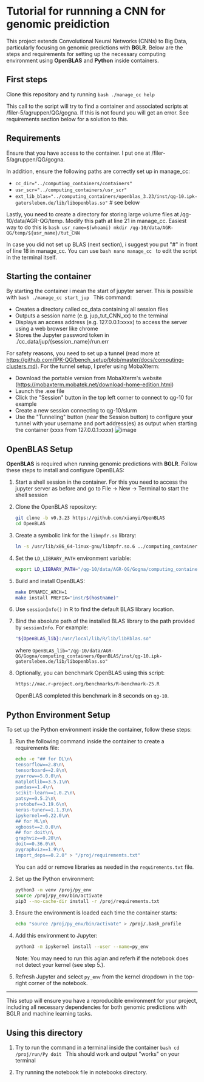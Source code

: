 # Tutorial for runnning a CNN for genomic preidiction

This project extends Convolutional Neural Networks (CNNs) to Big Data, particularly focusing on genomic predictions with **BGLR**. Below are the steps and requirements for setting up the necessary computing environment using **OpenBLAS** and **Python** inside containers.

## First steps
Clone this repository and ty running
     ```bash
    ./manage_cc help
    ```

This call to the script will try to find a container and associated scripts at /filer-5/agruppen/QG/gogna. If this is not found you will get an error. See requirements section below for a solution to this. 

## Requirements
Ensure that you have access to the container. I put one at /filer-5/agruppen/QG/gogna. 

In addition, ensure the following paths are correctly set up in manage_cc:
- `cc_dir="../computing_containers/containers"`
- `usr_scr="../computing_containers/usr_scr"`
- `ext_lib_blas="../computing_containers/openblas_3.23/inst/qg-10.ipk-gatersleben.de/lib/libopenblas.so"` # see below

Lastly, you need to create a directory for storing large volume files at /qg-10/data/AGR-QG/temp. Modify this path at line 21 in manage_cc. Easiest way to do this is
     ```bash
     usr_name=$(whoami)
     mkdir /qg-10/data/AGR-QG/temp/${usr_name}/tut_CNN
     ```

In case you did not set up BLAS (next section), i suggest you put "#" in front of line 18 in manage_cc. You can use 
     ```bash
     nano manage_cc
     ```
to edit the script in the terminal itself.

## Starting the container

By starting the container i mean the start of jupyter server. This is possible with
     ```bash
     ./manage_cc start_jup
     ```
This command:
- Creates a directory called cc_data containing all session files
- Outputs a session name (e.g. jup_tut_CNN_xx) to the terminal
- Displays an access address (e.g. 127.0.0.1:xxxx) to access the server using a web browser like chrome
- Stores the Jupyter password token in ./cc_data/jup/{session_name}/run.err

For safety reasons, you need to set up a tunnel (read more at https://github.com/IPK-QG/bench_setup/blob/master/docs/computing-clusters.md). For the tunnel setup, I prefer using MobaXterm:
- Download the portable version from MobaXterm's website (https://mobaxterm.mobatek.net/download-home-edition.html)
- Launch the .exe file
- Click the "Session" button in the top left corner to connect to qg-10 for example 
- Create a new session connecting to qg-10/slurm
- Use the "Tunneling" button (near the Session button) to configure your tunnel with your username and port address(es) as output when starting the container (xxxx from 127.0.0.1:xxxx)
![image](https://github.com/user-attachments/assets/f41f76d8-b22f-49d0-9396-b74d222a020f)


## OpenBLAS Setup

**OpenBLAS** is required when running genomic predictions with **BGLR**. Follow these steps to install and configure OpenBLAS:

1. Start a shell session in the container. For this you need to access the jupyter server as before and go to File -> New -> Terminal to start the shell session
2. Clone the OpenBLAS repository:
    ```bash
    git clone -b v0.3.23 https://github.com/xianyi/OpenBLAS
    cd OpenBLAS
    ```
3. Create a symbolic link for the `libmpfr.so` library:
    ```bash
    ln -s /usr/lib/x86_64-linux-gnu/libmpfr.so.6 ../computing_containers/lib_symlinks/libmpfr.so.4
    ```
4. Set the `LD_LIBRARY_PATH` environment variable:
    ```bash
    export LD_LIBRARY_PATH="/qg-10/data/AGR-QG/Gogna/computing_containers/lib_symlinks:$LD_LIBRARY_PATH"
    ```
5. Build and install OpenBLAS:
    ```bash
    make DYNAMIC_ARCH=1
    make install PREFIX="inst/$(hostname)"
    ```
6. Use `sessionInfo()` in R to find the default BLAS library location.
7. Bind the absolute path of the installed BLAS library to the path provided by `sessionInfo`. For example:
    ```bash
    "${OpenBLAS_lib}:/usr/local/lib/R/lib/libRblas.so"
    ```
   where `OpenBLAS_lib="/qg-10/data/AGR-QG/Gogna/computing_containers/OpenBLAS/inst/qg-10.ipk-gatersleben.de/lib/libopenblas.so"`

8. Optionally, you can benchmark OpenBLAS using this script:
    ```bash
    https://mac.r-project.org/benchmarks/R-benchmark-25.R
    ```
    OpenBLAS completed this benchmark in 8 seconds on `qg-10`.

## Python Environment Setup

To set up the Python environment inside the container, follow these steps:

1. Run the following command inside the container to create a requirements file:
    ```bash
    echo -e "## for DL\n\
    tensorflow==2.8\n\
    tensorboard==2.8\n\
    pyarrow==5.0.0\n\
    matplotlib==3.5.1\n\
    pandas==1.4\n\
    scikit-learn==1.0.2\n\
    patsy==0.5.2\n\
    protobuf==3.19.6\n\
    keras-tuner==1.1.3\n\
    ipykernel==6.22.0\n\
    ## for ML\n\
    xgboost==2.0.0\n\
    ## for doit\n\
    graphviz==0.20\n\
    doit==0.36.0\n\
    pygraphviz==1.9\n\
    import_deps==0.2.0" > "/proj/requirements.txt"
    ```
    You can add or remove libraries as needed in the `requirements.txt` file.

2. Set up the Python environment:
    ```bash
    python3 -m venv /proj/py_env
    source /proj/py_env/bin/activate
    pip3 --no-cache-dir install -r /proj/requirements.txt
    ```

3. Ensure the environment is loaded each time the container starts:
    ```bash
    echo "source /proj/py_env/bin/activate" > /proj/.bash_profile
    ```

4. Add this environment to Jupyter:
    ```bash
    python3 -m ipykernel install --user --name=py_env
    ```
   Note: You may need to run this agian and referh if the notebook does not detect your kernel (see step 5.). 

5. Refresh Jupyter and select `py_env` from the kernel dropdown in the top-right corner of the notebook.

---

This setup will ensure you have a reproducible environment for your project, including all necessary dependencies for both genomic predictions with BGLR and machine learning tasks.

## Using this directory

1.  Try to run the command in a terminal inside the container
        ```bash
        cd /proj/run/Py
        doit
        ```
    This should work and output "works" on your terminal 

2.  Try running the notebook file in notebooks directory. 
